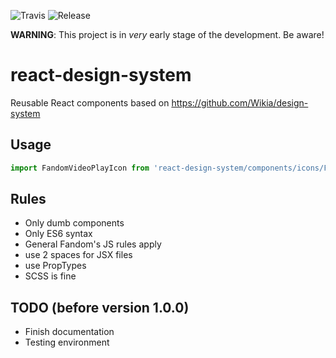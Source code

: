 ![Travis](https://img.shields.io/travis/Wikia/react-design-system/master.svg?style=flat-square)
![Release](https://img.shields.io/github/release/Wikia/react-design-system.svg?style=flat-square)

**WARNING**: This project is in *very* early stage of the development. Be aware!

# react-design-system
Reusable React components based on https://github.com/Wikia/design-system

## Usage

```js
import FandomVideoPlayIcon from 'react-design-system/components/icons/FandomVideoPlayIcon';
```

## Rules
- Only dumb components
- Only ES6 syntax
- General Fandom's JS rules apply
- use 2 spaces for JSX files
- use PropTypes
- SCSS is fine

## TODO (before version 1.0.0)
- Finish documentation
- Testing environment
